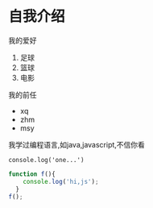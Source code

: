 # 自我介绍
我的爱好
1. 足球
2. 篮球
3. 电影

我的前任
* xq
* zhm
* msy

我学过编程语言,如java,javascript,不信你看

`console.log('one...')`
```javascript
function f(){
    console.log('hi,js');
  }
f();
```
